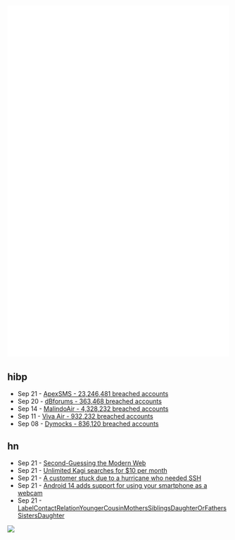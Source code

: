 ![Metrics](https://raw.githubusercontent.com/phixion/phixion/master/metrics.svg)

## hibp

<!--
for https://github.com/phixion/phixion/blob/main/.github/workflows/feeds.yml
-->
<!--START_SECTION:haveibeenpwnd-->
- Sep 21 - [ApexSMS - 23,246,481 breached accounts](https://haveibeenpwned.com/PwnedWebsites#ApexSMS)
- Sep 20 - [dBforums - 363,468 breached accounts](https://haveibeenpwned.com/PwnedWebsites#dBforums)
- Sep 14 - [MalindoAir - 4,328,232 breached accounts](https://haveibeenpwned.com/PwnedWebsites#MalindoAir)
- Sep 11 - [Viva Air - 932,232 breached accounts](https://haveibeenpwned.com/PwnedWebsites#VivaAir)
- Sep 08 - [Dymocks - 836,120 breached accounts](https://haveibeenpwned.com/PwnedWebsites#Dymocks)
<!--END_SECTION:haveibeenpwnd-->

## hn

<!--
for https://github.com/phixion/phixion/blob/main/.github/workflows/feeds.yml
-->
<!--START_SECTION:hn-->
- Sep 21 - [Second-Guessing the Modern Web](https://macwright.com/2020/05/10/spa-fatigue)
- Sep 21 - [Unlimited Kagi searches for $10 per month](https://blog.kagi.com/unlimited-searches-for-10)
- Sep 21 - [A customer stuck due to a hurricane who needed SSH](https://rachelbythebay.com/w/2023/09/21/hurricane/)
- Sep 21 - [Android 14 adds support for using your smartphone as a webcam](https://www.esper.io/blog/android-14-adds-support-for-using-your-smartphone-as-a-webcam)
- Sep 21 - [LabelContactRelationYoungerCousinMothersSiblingsDaughterOrFathersSistersDaughter](https://developer.apple.com/documentation/contacts/cnlabelcontactrelationyoungercousinmotherssiblingsdaughterorfatherssistersdaughter)
<!--END_SECTION:hn-->

<!--
for https://yhype.me
-->
![](https://hit.yhype.me/github/profile?user_id=13013670)
